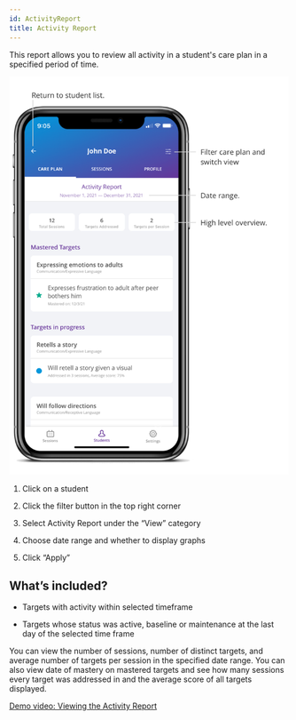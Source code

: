 ```yaml
---
id: ActivityReport
title: Activity Report
---
```

This report allows you to review all activity in a student's care plan in a specified period of time. 

<img src="/img/ActivityReport.png" width="650" />
  
1. Click on a student 

2. Click the filter button in the top right corner 

3. Select Activity Report under the “View” category 

4. Choose date range and whether to display graphs 

5. Click “Apply” 

## What’s included? 

- Targets with activity within selected timeframe  

- Targets whose status was active, baseline or maintenance at the last day of the selected time frame    

You can view the number of sessions, number of distinct targets, and average number of targets per session in the specified date range. You can also view date of mastery on mastered targets and see how many sessions every target was addressed in and the average score of all targets displayed.

[Demo video: Viewing the Activity Report](https://youtu.be/MltVclMUltI "Title")